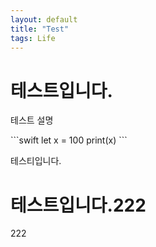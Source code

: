 ```yaml
---
layout: default
title: "Test"
tags: Life
---
```



# 테스트입니다.
테스트 설명

<div class="no-style">
```swift
let x = 100
print(x)
```
</div>

테스티입니다.

# 테스트입니다.222
222

